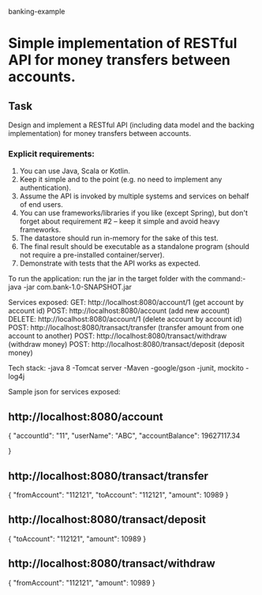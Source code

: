 banking-example
# Simple implementation of RESTful API for money transfers between accounts.

## Task
Design and implement a RESTful API (including data model and the backing implementation) for money transfers between accounts.

### Explicit requirements:
1. You can use Java, Scala or Kotlin.
1. Keep it simple and to the point (e.g. no need to implement any authentication).
1. Assume the API is invoked by multiple systems and services on behalf of end users.
1. You can use frameworks/libraries if you like (except Spring), but don't forget about requirement #2 – keep it simple and avoid heavy frameworks.
1. The datastore should run in-memory for the sake of this test.
1. The final result should be executable as a standalone program (should not require a pre-installed container/server).
1. Demonstrate with tests that the API works as expected.

To run the application: run the jar in the target folder with the command:-
java -jar com.bank-1.0-SNAPSHOT.jar

Services exposed:
GET: http://localhost:8080/account/1 (get account by account id)
POST: http://localhost:8080/account (add new account)
DELETE: http://localhost:8080/account/1 (delete account by account id)
POST: http://localhost:8080/transact/transfer (transfer amount from one account to another)
POST: http://localhost:8080/transact/withdraw (withdraw money)
POST: http://localhost:8080/transact/deposit (deposit money)

Tech stack:
-java 8
-Tomcat server
-Maven
-google/gson
-junit, mockito
-log4j

Sample json for services exposed:

## http://localhost:8080/account
{
    "accountId": "11",
    "userName": "ABC",
    "accountBalance": 19627117.34

}

## http://localhost:8080/transact/transfer
{
    "fromAccount": "112121",
    "toAccount": "112121",
    "amount": 10989
}

## http://localhost:8080/transact/deposit
{
    "toAccount": "112121",
    "amount": 10989
}

## http://localhost:8080/transact/withdraw
{
        "fromAccount": "112121",
        "amount": 10989
}

